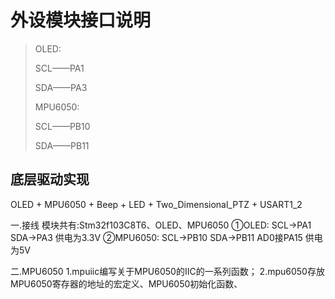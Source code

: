 # 外设模块接口说明

> OLED:
>
> SCL——PA1
>
> SDA——PA3
>
> MPU6050:
>
> SCL——PB10
>
> SDA——PB11

## 底层驱动实现

OLED + MPU6050 + Beep + LED + Two_Dimensional_PTZ + USART1_2

一.接线
模块共有:Stm32f103C8T6、OLED、MPU6050
①OLED:          SCL->PA1     SDA->PA3                       供电为3.3V
②MPU6050:   SCL->PB10   SDA->PB11  AD0接PA15   供电为5V

二.MPU6050
1.mpuiic编写关于MPU6050的IIC的一系列函数；
2.mpu6050存放MPU6050寄存器的地址的宏定义、MPU6050初始化函数、
